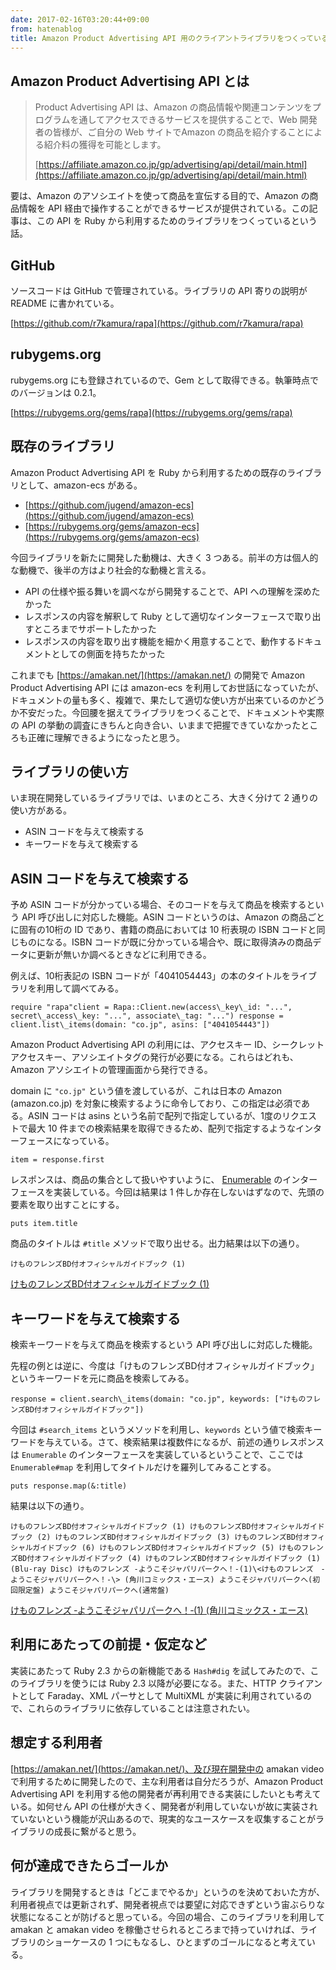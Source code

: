 ```yaml
---
date: 2017-02-16T03:20:44+09:00
from: hatenablog
title: Amazon Product Advertising API 用のクライアントライブラリをつくっている
---
```

## Amazon Product Advertising API とは

> Product Advertising API は、Amazon の商品情報や関連コンテンツをプログラムを通してアクセスできるサービスを提供することで、Web 開発者の皆様が、ご自分の Web サイトでAmazon の商品を紹介することによる紹介料の獲得を可能とします。
> 
> [https://affiliate.amazon.co.jp/gp/advertising/api/detail/main.html](https://affiliate.amazon.co.jp/gp/advertising/api/detail/main.html)

要は、Amazon のアソシエイトを使って商品を宣伝する目的で、Amazon の商品情報を API 経由で操作することができるサービスが提供されている。この記事は、この API を Ruby から利用するためのライブラリをつくっているという話。

## GitHub

ソースコードは GitHub で管理されている。ライブラリの API 寄りの説明が README に書かれている。

[https://github.com/r7kamura/rapa](https://github.com/r7kamura/rapa)

## rubygems.org

rubygems.org にも登録されているので、Gem として取得できる。執筆時点でのバージョンは 0.2.1。

[https://rubygems.org/gems/rapa](https://rubygems.org/gems/rapa)

## 既存のライブラリ

Amazon Product Advertising API を Ruby から利用するための既存のライブラリとして、amazon-ecs がある。

- [https://github.com/jugend/amazon-ecs](https://github.com/jugend/amazon-ecs)
- [https://rubygems.org/gems/amazon-ecs](https://rubygems.org/gems/amazon-ecs)

今回ライブラリを新たに開発した動機は、大きく 3 つある。前半の方は個人的な動機で、後半の方はより社会的な動機と言える。

- API の仕様や振る舞いを調べながら開発することで、API への理解を深めたかった
- レスポンスの内容を解釈して Ruby として適切なインターフェースで取り出すところまでサポートしたかった
- レスポンスの内容を取り出す機能を細かく用意することで、動作するドキュメントとしての側面を持ちたかった

これまでも [https://amakan.net/](https://amakan.net/) の開発で Amazon Product Advertising API には amazon-ecs を利用してお世話になっていたが、ドキュメントの量も多く、複雑で、果たして適切な使い方が出来ているのかどうか不安だった。今回腰を据えてライブラリをつくることで、ドキュメントや実際の API の挙動の調査にきちんと向き合い、いままで把握できていなかったところも正確に理解できるようになったと思う。

## ライブラリの使い方

いま現在開発しているライブラリでは、いまのところ、大きく分けて 2 通りの使い方がある。

- ASIN コードを与えて検索する
- キーワードを与えて検索する

## ASIN コードを与えて検索する

予め ASIN コードが分かっている場合、そのコードを与えて商品を検索するという API 呼び出しに対応した機能。ASIN コードというのは、Amazon の商品ごとに固有の10桁の ID であり、書籍の商品においては 10 桁表現の ISBN コードと同じものになる。ISBN コードが既に分かっている場合や、既に取得済みの商品データに更新が無いか調べるときなどに利用できる。

例えば、10桁表記の ISBN コードが「4041054443」の本のタイトルをライブラリを利用して調べてみる。

```
require "rapa"client = Rapa::Client.new(access\_key\_id: "...", secret\_access\_key: "...", associate\_tag: "...") response = client.list\_items(domain: "co.jp", asins: ["4041054443"])
```

Amazon Product Advertising API の利用には、アクセスキー ID、シークレットアクセスキー、アソシエイトタグの発行が必要になる。これらはどれも、Amazon アソシエイトの管理画面から発行できる。

domain に `"co.jp"` という値を渡しているが、これは日本の Amazon (amazon.co.jp) を対象に検索するように命令しており、この指定は必須である。ASIN コードは asins という名前で配列で指定しているが、1度のリクエストで最大 10 件までの検索結果を取得できるため、配列で指定するようなインターフェースになっている。

```
item = response.first
```

レスポンスは、商品の集合として扱いやすいように、 [Enumerable](https://docs.ruby-lang.org/ja/latest/class/Enumerable.html) のインターフェースを実装している。今回は結果は 1 件しか存在しないはずなので、先頭の要素を取り出すことにする。

```
puts item.title
```

商品のタイトルは `#title` メソッドで取り出せる。出力結果は以下の通り。

```
けものフレンズBD付オフィシャルガイドブック (1)
```

[けものフレンズBD付オフィシャルガイドブック (1)](http://www.amazon.co.jp/exec/obidos/ASIN/4041054443/r7kamura07-22/)
## キーワードを与えて検索する

検索キーワードを与えて商品を検索するという API 呼び出しに対応した機能。

先程の例とは逆に、今度は「けものフレンズBD付オフィシャルガイドブック」というキーワードを元に商品を検索してみる。

```
response = client.search\_items(domain: "co.jp", keywords: ["けものフレンズBD付オフィシャルガイドブック"])
```

今回は `#search_items` というメソッドを利用し、`keywords` という値で検索キーワードを与えている。さて、検索結果は複数件になるが、前述の通りレスポンスは `Enumerable` のインターフェースを実装しているということで、ここでは `Enumerable#map` を利用してタイトルだけを羅列してみることする。

```
puts response.map(&:title)
```

結果は以下の通り。

```
けものフレンズBD付オフィシャルガイドブック (1) けものフレンズBD付オフィシャルガイドブック (2) けものフレンズBD付オフィシャルガイドブック (3) けものフレンズBD付オフィシャルガイドブック (6) けものフレンズBD付オフィシャルガイドブック (5) けものフレンズBD付オフィシャルガイドブック (4) けものフレンズBD付オフィシャルガイドブック (1)(Blu-ray Disc) けものフレンズ ‐ようこそジャパリパークへ！‐(1)\<けものフレンズ　‐ようこそジャパリパークへ！‐\> (角川コミックス・エース) ようこそジャパリパークへ(初回限定盤) ようこそジャパリパークへ(通常盤)
```

[けものフレンズ ‐ようこそジャパリパークへ！‐(1) (角川コミックス・エース)](http://www.amazon.co.jp/exec/obidos/ASIN/B01NAGGOQI/r7kamura07-22/)
## 利用にあたっての前提・仮定など

実装にあたって Ruby 2.3 からの新機能である `Hash#dig` を試してみたので、このライブラリを使うには Ruby 2.3 以降が必要になる。また、HTTP クライアントとして Faraday、XML パーサとして MultiXML が実装に利用されているので、これらのライブラリに依存していることは注意されたい。

## 想定する利用者

[https://amakan.net/](https://amakan.net/)、及び現在開発中の amakan video で利用するために開発したので、主な利用者は自分だろうが、Amazon Product Advertising API を利用する他の開発者が再利用できる実装にしたいとも考えている。如何せん API の仕様が大きく、開発者が利用していないが故に実装されていないという機能が沢山あるので、現実的なユースケースを収集することがライブラリの成長に繋がると思う。

## 何が達成できたらゴールか

ライブラリを開発するときは「どこまでやるか」というのを決めておいた方が、利用者視点では更新されず、開発者視点では要望に対応できずという宙ぶらりな状態になることが防げると思っている。今回の場合、このライブラリを利用して amakan と amakan video を稼働させられるところまで持っていければ、ライブラリのショーケースの 1 つにもなるし、ひとまずのゴールになると考えている。

